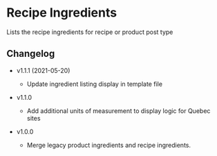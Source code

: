 # Recipe Ingredients

Lists the recipe ingredients for recipe or product post type

## Changelog

- v1.1.1 (2021-05-20)
	- Update ingredient listing display in template file

- v1.1.0 
	- Add additional units of measurement to display logic for Quebec sites

- v1.0.0 
	- Merge legacy product ingredients and recipe ingredients.